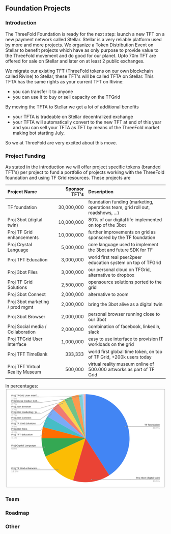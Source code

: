 ## Foundation Projects

### Introduction
The ThreeFold Foundation is ready for the next step: launch a new TFT on a new payment network called Stellar. Stellar is a very reliable platform used by more and more projects. We organize a Token Distribution Event on Stellar to benefit projects which have as only purpose to provide value to the ThreeFold movement and do good for our planet. Upto 70m TFT are offered for sale on Stellar and later on at least 2 public exchanges. 

We migrate our existing TFT (ThreeFold tokens on our own blockchain called Rivine) to Stellar, these TFT's will be called TFTA on Stellar. This TFTA has the same rights as your current TFT on Rivine:
- you can transfer it to anyone
- you can use it to buy or sell capacity on the TFGrid

By moving the TFTA to Stellar we get a lot of  additional benefits
- your TFTA is tradeable on Stellar decentralized exchange
- your TFTA will automatically convert to the new TFT at end of this year and you can sell your TFTA as TFT by means of the ThreeFold market making bot starting July.

So we at ThreeFold are very excited about this move.

### Project Funding

As stated in the introduction we will offer project specific tokens (branded TFT's) per project to fund a portfolio of projects working with the ThreeFold foundation and using TF Grid resources.  These projects are 

| Project Name | Sponsor TFT's | Description |
|:-------------|---------------:|:------------|
| TF foundation	| 30,000,000		| foundation funding (marketing, operations team, grid roll out, roadshows, ...) |
| Proj 3bot (digital twin)	| 10,000,000		| 80% of our digital life implemented on top of the 3bot |
| Proj TF Grid enhancements	| 10,000,000		| further improvements on grid as sponsored by the TF foundation |
| Proj Crystal Language	| 5,000,000		| core language used to implement the 3bot and future SDK for TF |
| Proj TFT Education	| 3,000,000		| world first real peer2peer education system on top of TFGrid |
| Proj 3bot Files	| 3,000,000		| our personal cloud on TFGrid, alternative to dropbox |
| Proj TF Grid Solutions	| 2,500,000		| opensource solutions ported to the grid |
| Proj 3bot Connect 	| 2,000,000		| alternative to zoom |
| Proj 3bot marketing / prod mgmt	| 2,000,000		| bring the 3bot alive as a digital twin |
| Proj 3bot Browser	 | 2,000,000		| personal browser running close to our 3bot |
| Proj Social media / Collaboration	| 2,000,000		| combination of facebook, linkedin, slack |
| Proj TFGrid User Interface	| 1,000,000		| easy to use interface to provision IT workloads on the grid |
| Proj TFT TimeBank	| 333,333		| world first global time token, on top of TF Grid, +200k users today |
| Proj TFT Virtual Reality Museum	| 500,000		| virtual reality museum online of 500.000 artworks as part of TF Grid |

In percentages:
![](img/token_project_distribution_percentage.png)


### Team




### Roadmap




### Other